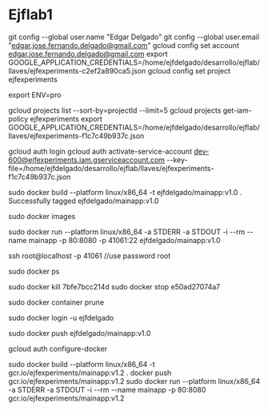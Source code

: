 # Ejflab1

git config --global user.name "Edgar Delgado"
git config --global user.email "edgar.jose.fernando.delgado@gmail.com"
gcloud config set account edgar.jose.fernando.delgado@gmail.com
export GOOGLE_APPLICATION_CREDENTIALS=/home/ejfdelgado/desarrollo/ejflab/llaves/ejfexperiments-c2ef2a890ca5.json
gcloud config set project ejfexperiments


export ENV=pro

gcloud projects list --sort-by=projectId --limit=5
gcloud projects get-iam-policy ejfexperiments
export GOOGLE_APPLICATION_CREDENTIALS=/home/ejfdelgado/desarrollo/ejflab/llaves/ejfexperiments-f1c7c49b937c.json

gcloud auth login
gcloud auth activate-service-account dev-600@ejfexperiments.iam.gserviceaccount.com --key-file=/home/ejfdelgado/desarrollo/ejflab/llaves/ejfexperiments-f1c7c49b937c.json

sudo docker build --platform linux/x86_64 -t ejfdelgado/mainapp:v1.0 .
Successfully tagged ejfdelgado/mainapp:v1.0

sudo docker images

sudo docker run --platform linux/x86_64 -a STDERR -a STDOUT -i --rm --name mainapp -p 80:8080 -p 41061:22 ejfdelgado/mainapp:v1.0

ssh root@localhost -p 41061
//use password root

sudo docker ps

sudo docker kill 7bfe7bcc214d
sudo docker stop e50ad27074a7

sudo docker container prune 

sudo docker login -u ejfdelgado 

sudo docker push ejfdelgado/mainapp:v1.0

gcloud auth configure-docker







sudo docker build --platform linux/x86_64 -t gcr.io/ejfexperiments/mainapp:v1.2 .
docker push gcr.io/ejfexperiments/mainapp:v1.2
sudo docker run --platform linux/x86_64 -a STDERR -a STDOUT -i --rm --name mainapp -p 80:8080 gcr.io/ejfexperiments/mainapp:v1.2